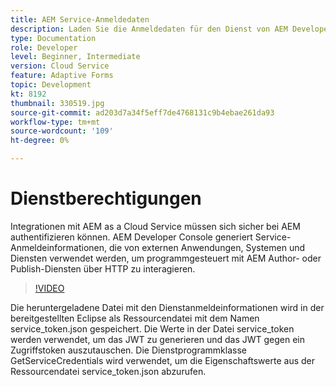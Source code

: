 ```yaml
---
title: AEM Service-Anmeldedaten
description: Laden Sie die Anmeldedaten für den Dienst von AEM Developer Console herunter.
type: Documentation
role: Developer
level: Beginner, Intermediate
version: Cloud Service
feature: Adaptive Forms
topic: Development
kt: 8192
thumbnail: 330519.jpg
source-git-commit: ad203d7a34f5eff7de4768131c9b4ebae261da93
workflow-type: tm+mt
source-wordcount: '109'
ht-degree: 0%

---
```



# Dienstberechtigungen

Integrationen mit AEM as a Cloud Service müssen sich sicher bei AEM authentifizieren können. AEM Developer Console generiert Service-Anmeldeinformationen, die von externen Anwendungen, Systemen und Diensten verwendet werden, um programmgesteuert mit AEM Author- oder Publish-Diensten über HTTP zu interagieren.

>[!VIDEO](https://video.tv.adobe.com/v/330519/?quality=12&learn=on)

Die heruntergeladene Datei mit den Dienstanmeldeinformationen wird in der bereitgestellten Eclipse als Ressourcendatei mit dem Namen service_token.json gespeichert. Die Werte in der Datei service_token werden verwendet, um das JWT zu generieren und das JWT gegen ein Zugriffstoken auszutauschen. Die Dienstprogrammklasse GetServiceCredentials wird verwendet, um die Eigenschaftswerte aus der Ressourcendatei service_token.json abzurufen.
